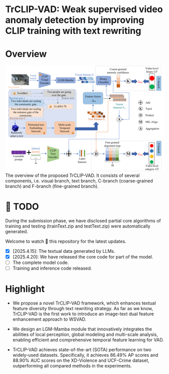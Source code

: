 # TrCLIP-VAD: Weak supervised video anomaly detection by improving CLIP training with text rewriting
# Overview
![alt text](https://github.com/ssjlyh/TrCLIP-VAD/blob/main/data/framework.png)
The overview of the proposed TrCLIP-VAD. It consists of several components, i.e. visual branch, text branch, C-branch (coarse-grained branch) and F-branch (fine-grained branch).
# :calendar: TODO

During the submission phase, we have disclosed partial core algorithms of training and testing (trainText.zip and testText.zip) were automatically generated.

Welcome to watch :eyes: this repository for the latest updates.

- [x] [2025.4.15]: The textual data generated by LLMs.
- [x] [2025.4.20]: We have released the core code for part of the model.
- [ ] The complete model code.
- [ ] Training and inference code released.
# Highlight

- We propose a novel TrCLIP-VAD framework, which enhances textual feature diversity through text rewriting strategy. As far as we know, TrCLIP-VAD is the first work to introduce an image-text dual feature enhancement approach to WSVAD.

- We design an LGM-Mamba module that innovatively integrates the abilities of local perception, global modeling and multi-scale analysis, enabling efficient and comprehensive temporal feature learning for VAD.

- TrCLIP-VAD achieves state-of-the-art (SOTA) performance on two widely-used datasets. Specifically, it achieves 86.49\% AP scores and 88.90\% AUC scores on the XD-Violence and UCF-Crime dataset, outperforming all compared methods in the experiments.
